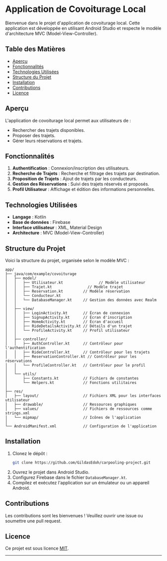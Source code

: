 
# Application de Covoiturage Local

Bienvenue dans le projet d'application de covoiturage local. Cette application est développée en utilisant Android Studio et respecte le modèle d'architecture MVC (Model-View-Controller).

## Table des Matières

- [Aperçu](#aperçu)
- [Fonctionnalités](#fonctionnalités)
- [Technologies Utilisées](#technologies-utilisées)
- [Structure du Projet](#structure-du-projet)
- [Installation](#installation)
- [Contributions](#contributions)
- [Licence](#licence)

## Aperçu

L'application de covoiturage local permet aux utilisateurs de :
- Rechercher des trajets disponibles.
- Proposer des trajets.
- Gérer leurs réservations et trajets.

## Fonctionnalités

1. **Authentification** : Connexion/inscription des utilisateurs.
2. **Recherche de Trajets** : Recherche et filtrage des trajets par destination.
3. **Proposition de Trajets** : Ajout de trajets par les conducteurs.
4. **Gestion des Réservations** : Suivi des trajets réservés et proposés.
5. **Profil Utilisateur** : Affichage et édition des informations personnelles.

## Technologies Utilisées

- **Langage** : Kotlin
- **Base de données** : Firebase
- **Interface utilisateur** : XML, Material Design
- **Architecture** : MVC (Model-View-Controller)

## Structure du Projet
Voici la structure du projet, organisée selon le modèle MVC :

```
app/
├── java/com/example/covoiturage
│   ├── model/
│   │   ├── Utilisateur.kt                // Modèle utilisateur
│   │   ├── Trajet.kt                // Modèle trajet
│   │   ├── Reservation.kt         // Modèle réservation
│   │   └── Conducteur.kt   
│   │   └── DatabaseManager.kt     // Gestion des données avec Realm
│   │
│   ├── view/
│   │   ├── LoginActivity.kt       // Écran de connexion
│   │   ├── SignupActivity.kt      // Écran d'inscription
│   │   ├── HomeActivity.kt        // Écran d'accueil
│   │   ├── RideDetailsActivity.kt // Détails d'un trajet
│   │   └── ProfileActivity.kt     // Profil utilisateur
│   │
│   ├── controller/
│   │   ├── AuthController.kt      // Contrôleur pour l'authentification
│   │   ├── RideController.kt      // Contrôleur pour les trajets
│   │   ├── ReservationController.kt // Contrôleur pour les réservations
│   │   └── ProfileController.kt   // Contrôleur pour le profil
│   │
│   └── utils/
│       ├── Constants.kt           // Fichiers de constantes
│       └── Helpers.kt             // Fonctions utilitaires
│
├── res/
│   ├── layout/                    // Fichiers XML pour les interfaces utilisateur
│   ├── drawable/                  // Ressources graphiques
│   ├── values/                    // Fichiers de ressources comme strings.xml
│   └── mipmap/                    // Icônes de l'application
│
└── AndroidManifest.xml            // Configuration de l'application
```

## Installation

1. Clonez le dépôt :  
   ```bash
   git clone https://github.com/GildasEdoh/carpooling-project.git
   ```
2. Ouvrez le projet dans Android Studio.
3. Configurez Firebase dans le fichier `DatabaseManager.kt`.
4. Compilez et exécutez l'application sur un émulateur ou un appareil Android.

## Contributions

Les contributions sont les bienvenues ! Veuillez ouvrir une issue ou soumettre une pull request.

## Licence

Ce projet est sous licence [MIT](LICENSE).

---
